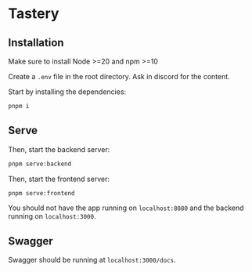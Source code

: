 # Tastery

## Installation

Make sure to install Node >=20 and npm >=10

Create a `.env` file in the root directory. Ask in discord for the content.

Start by installing the dependencies:

```bash
pnpm i
```

## Serve

Then, start the backend server:

```bash
pnpm serve:backend
```

Then, start the frontend server:

```bash
pnpm serve:frontend
```

You should not have the app running on `localhost:8080` and the backend running on `localhost:3000`.

## Swagger

Swagger should be running at `localhost:3000/docs`.

